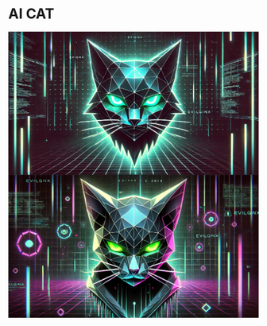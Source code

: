 # AI CAT
<p align="center">  
<img src="https://raw.githubusercontent.com/Cmdhell/AI-CAT/refs/heads/main/81656ae8-cb81-4fc3-b749-1f635c199615.webp"
<p align="center">  
<img   
src="https://raw.githubusercontent.com/Cmdhell/AI-CAT/refs/heads/main/467de4f6-077f-4cd9-be96-93e31acc9e72.webp"
</p>
